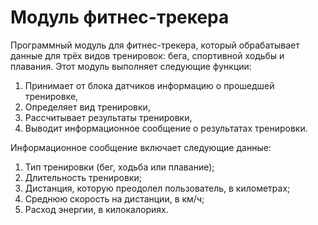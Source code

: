 # Модуль фитнес-трекера
Программный модуль для фитнес-трекера, который обрабатывает данные для трёх видов тренировок: бега, спортивной ходьбы и плавания. 
Этот модуль выполняет следующие функции:
  1. Принимает от блока датчиков информацию о прошедшей тренировке,
  2. Определяет вид тренировки,
  3. Рассчитывает результаты тренировки,
  4. Выводит информационное сообщение о результатах тренировки.

Информационное сообщение включает следующие данные:
  1. Тип тренировки (бег, ходьба или плавание);
  2. Длительность тренировки;
  3. Дистанция, которую преодолел пользователь, в километрах;
  4. Среднюю скорость на дистанции, в км/ч;
  5. Расход энергии, в килокалориях.

